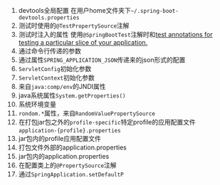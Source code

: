 1. devtools全局配置 在用户home文件夹下`~/.spring-boot-devtools.properties`
2. 测试时使用的`@TestPropertySource`注解
3. 测试时注入的属性 使用`@SpringBootTest`注解时和[test annotations for testing a particular slice of your application.](https://docs.spring.io/spring-boot/docs/2.1.0.RELEASE/reference/htmlsingle/#boot-features-testing-spring-boot-applications-testing-autoconfigured-tests)
4. 通过命令行传递的参数
5. 通过属性`SPRING_APPLICATION_JSON`传递来的json形式的配置
6. `ServletConfig`初始化参数
7. `ServletContext`初始化参数
8. 来自`java:comp/env`的JNDI属性
9. java系统属性`System.getProperties()`
10. 系统环境变量
11. `rondom.*`属性，来自`RandomValuePropertySource`
12. 在打包jar包之外的`profile-specific`特定profile的应用配置文件 `application-{profile}.properties`
13. jar包内的profile应用配置文件
14. 打包文件外部的application.properties
15. jar包内的application.properties
16. 在配置类上的`@PropertySource`注解
17. 通过`SpringApplication.setDefaultP`